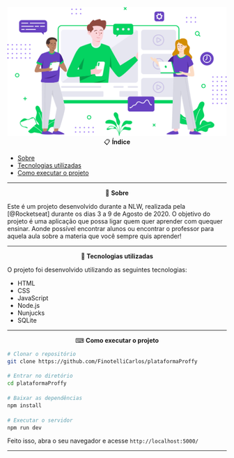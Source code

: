 
<div align="center">
  <img src="public/images/landing.svg" />
</div>


<div align="center">
  📋 <strong>Índice</strong>
</div>

- [Sobre](#-Sobre)
- [Tecnologias utilizadas](#-Tecnologias-utilizadas)
- [Como executar o projeto](#-Como-executar-o-projeto)

---

<div align="center">
  📖 <strong>Sobre</strong>
</div>

Este é um projeto desenvolvido durante a NLW, realizada pela [@Rocketseat] durante os dias 3 a 9 de Agosto de 2020.
O objetivo do projeto é uma aplicação que possa ligar quem quer aprender com quequer ensinar. 
Aonde possível encontrar alunos ou encontrar o professor para aquela aula sobre a materia que você sempre quis aprender!

--- 

<div align="center">
  🚀 <strong>Tecnologias utilizadas</strong>
</div>

O projeto foi desenvolvido utilizando as seguintes tecnologias:

- HTML
- CSS
- JavaScript
- Node.js 
- Nunjucks 
- SQLite 

--- 

<div align="center">
  ⌨ <strong>Como executar o projeto</strong>
</div>

```bash
# Clonar o repositório
git clone https://github.com/FinotelliCarlos/plataformaProffy

# Entrar no diretório
cd plataformaProffy

# Baixar as dependências
npm install

# Executar o servidor
npm run dev
```

Feito isso, abra o seu navegador e acesse `http://localhost:5000/`

---
